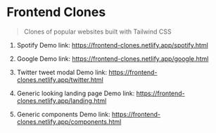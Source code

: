 # Frontend Clones

> Clones of popular websites built with Tailwind CSS

1. Spotify
Demo link: https://frontend-clones.netlify.app/spotify.html

2. Google
Demo link: https://frontend-clones.netlify.app/google.html

3. Twitter tweet modal
Demo link: https://frontend-clones.netlify.app/twitter.html

4. Generic looking landing page
Demo link: https://frontend-clones.netlify.app/landing.html

5. Generic components
Demo link: https://frontend-clones.netlify.app/components.html